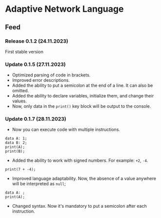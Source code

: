 # Adaptive Network Language

## Feed

### Release 0.1.2 (24.11.2023)
First stable version

### Update 0.1.5 (27.11.2023)
- Optimized parsing of code in brackets.
- Improved error descriptions.
- Added the ability to put a semicolon at the end of a line. It can also be omitted.
- Added the ability to declare variables, initialize them, and change their values.
- Now, only data in the `print()` key block will be output to the console.

### Update 0.1.7 (28.11.2023)
- Now you can execute code with multiple instructions.
```anl
data A: 1;
data B: 2;
print(A);
print(B);
```
- Added the ability to work with signed numbers. For example: `+2`, `-4`.
```anl
print(7 + -4);
```
- Improved language adaptability. Now, the absence of a value anywhere will be interpreted as `null`;
```anl
data A: ;
print(A);
```
- Changed syntax. Now it's mandatory to put a semicolon after each instruction.